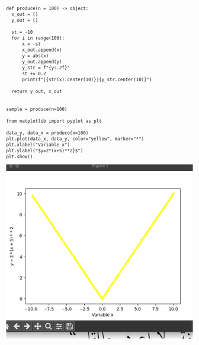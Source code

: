 ### 
    def produce(n = 100) -> object:
      x_out = []
      y_out = []

      st = -10
      for i in range(100):
          x = -st
          x_out.append(x)
          y = abs(x)
          y_out.append(y)
          y_str = f"{y:.2f}"
          st += 0.2
          print(f"|{str(x).center(10)}|{y_str.center(10)}")

      return y_out, x_out


    sample = produce(n=100)

    from matplotlib import pyplot as plt

    data_y, data_x = produce(n=100)
    plt.plot(data_x, data_y, color="yellow", marker="*")
    plt.xlabel("Variable x")
    plt.ylabel("$y=2*(x+5)**2}$")
    plt.show()

![](25.png)



